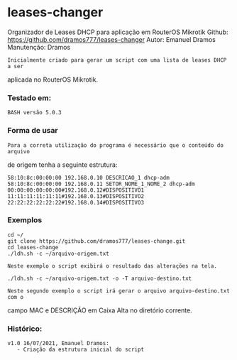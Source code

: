# leases-changer
Organizador de Leases DHCP para aplicação em RouterOS Mikrotik
 Github:     https://github.com/dramos777/leases-changer
 Autor:      Emanuel Dramos
 Manutenção: Dramos

    Inicialmente criado para gerar um script com uma lista de leases DHCP a ser
aplicada no RouterOS Mikrotik.

### Testado em:
    BASH versão 5.0.3

### Forma de usar

    Para a correta utilização do programa é necessário que o conteúdo do arquivo
de origem tenha a seguinte estrutura:

```
58:10:8c:00:00:00 192.168.0.10 DESCRICAO_1 dhcp-adm
58:10:8c:00:00:00 192.168.0.11 SETOR_NOME_1_NOME_2 dhcp-adm
00:00:00:00:00:00#192.168.0.12#DISPOSITIVO1
11:11:11:11:11:11#192.168.0.13#DISPOSITIVO2
22:22:22:22:22:22#192.168.0.14#DISPOSITIVO3
```
### Exemplos

```
cd ~/
git clone https://github.com/dramos777/leases-change.git
cd leases-change
./ldh.sh -c ~/arquivo-origem.txt
```
    Neste exemplo o script exibirá o resultado das alterações na tela.
```
./ldh.sh -c ~/arquivo-origem.txt -o -T arquivo-destino.txt
```
    Neste segundo exemplo o script irá gerar o arquivo arquivo-destino.txt com o
campo MAC e DESCRIÇÃO em Caixa Alta no diretório corrente.

### Histórico:

    v1.0 16/07/2021, Emanuel Dramos:
       - Criação da estrutura inicial do script
